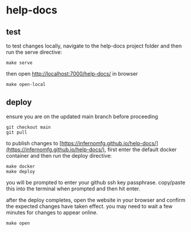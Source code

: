 # help-docs

## test
to test changes locally, navigate to the help-docs project folder and then run the serve directive:

```
make serve
```
then open [http://localhost:7000/help-docs/](http://localhost:7000/help-docs/) in browser  
```
make open-local
```

## deploy
ensure you are on the updated main branch before proceeding
```
git checkout main
git pull
```

to publish changes to [https://infernomfg.github.io/help-docs/](https://infernomfg.github.io/help-docs/), first enter the default docker container and then run the deploy directive:
```
make docker
make deploy
```
you will be prompted to enter your github ssh key passphrase.  copy/paste this into the terminal when prompted and then hit enter.

after the deploy completes, open the website in your browser and confirm the expected changes have taken effect.  you may need to wait a few minutes for changes to appear online.

```
make open
```
